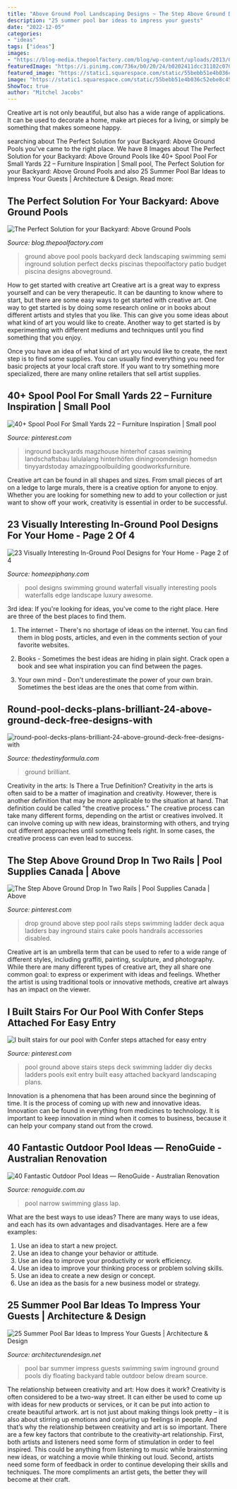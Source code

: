 ```yaml
---
title: "Above Ground Pool Landscaping Designs ~ The Step Above Ground Drop In Two Rails"
description: "25 summer pool bar ideas to impress your guests"
date: "2022-12-05"
categories:
- "ideas"
tags: ["ideas"]
images:
- "https://blog-media.thepoolfactory.com/blog/wp-content/uploads/2013/04/the-perfect-solution-for-your-backyard-is-an-above-ground-pool.jpg"
featuredImage: "https://i.pinimg.com/736x/b0/20/24/b0202411dcc31102c070fe9e9346e72d.jpg"
featured_image: "https://static1.squarespace.com/static/55bebb51e4b036c52ebe8c45/t/561b5107e4b01fb24a294623/1444630795956/Narrow+Swimming+Pool"
image: "https://static1.squarespace.com/static/55bebb51e4b036c52ebe8c45/t/561b5107e4b01fb24a294623/1444630795956/Narrow+Swimming+Pool"
ShowToc: true
author: "Mitchel Jacobs"
---
```



Creative art is not only beautiful, but also has a wide range of applications. It can be used to decorate a home, make art pieces for a living, or simply be something that makes someone happy.

	

		
searching about The Perfect Solution for your Backyard: Above Ground Pools you've came to the right place. We have 8 Images about The Perfect Solution for your Backyard: Above Ground Pools like 40+ Spool Pool For Small Yards 22 – Furniture Inspiration | Small pool, The Perfect Solution for your Backyard: Above Ground Pools and also 25 Summer Pool Bar Ideas to Impress Your Guests | Architecture &amp; Design. Read more:
		
    
## The Perfect Solution For Your Backyard: Above Ground Pools

<img loading=lazy src="https://blog-media.thepoolfactory.com/blog/wp-content/uploads/2013/04/the-perfect-solution-for-your-backyard-is-an-above-ground-pool.jpg" onerror="this.onerror=null;this.src='https://tse3.mm.bing.net/th?id=OIP.RlI8YeRvoZ_TcvyC1fsDmAHaEu&amp;pid=15.1';" alt="The Perfect Solution for your Backyard: Above Ground Pools">

_Source: blog.thepoolfactory.com_

>ground above pool pools backyard deck landscaping swimming semi inground solution perfect decks piscinas thepoolfactory patio budget piscina designs aboveground. 

	

How to get started with creative art
Creative art is a great way to express yourself and can be very therapeutic. It can be daunting to know where to start, but there are some easy ways to get started with creative art.
One way to get started is by doing some research online or in books about different artists and styles that you like. This can give you some ideas about what kind of art you would like to create. Another way to get started is by experimenting with different mediums and techniques until you find something that you enjoy.

Once you have an idea of what kind of art you would like to create, the next step is to find some supplies. You can usually find everything you need for basic projects at your local craft store. If you want to try something more specialized, there are many online retailers that sell artist supplies.

    
## 40+ Spool Pool For Small Yards 22 – Furniture Inspiration | Small Pool

<img loading=lazy src="https://i.pinimg.com/736x/04/59/01/045901b7e20bf2a78c07b3b97f87e38e.jpg" onerror="this.onerror=null;this.src='https://tse2.mm.bing.net/th?id=OIP.pE7KQQuHsK7A7tWK4AoevgHaGn&amp;pid=15.1';" alt="40+ Spool Pool For Small Yards 22 – Furniture Inspiration | Small pool">

_Source: pinterest.com_

>inground backyards magzhouse hinterhof casas swiming landschaftsbau lalulalang hinterhöfen diningroomdesign homedsn tinyyardstoday amazingpoolbuilding goodworksfurniture. 

	

Creative art can be found in all shapes and sizes. From small pieces of art on a ledge to large murals, there is a creative option for anyone to enjoy. Whether you are looking for something new to add to your collection or just want to show off your work, creativity is essential in order to be successful.

    
## 23 Visually Interesting In-Ground Pool Designs For Your Home - Page 2 Of 4

<img loading=lazy src="https://homeepiphany.com/wp-content/uploads/2015/06/23-Visually-Interesting-In-Ground-Pool-Designs-10.jpg" onerror="this.onerror=null;this.src='https://tse1.mm.bing.net/th?id=OIP.lH97tIq2W5M7o6FHfP7WsgHaE7&amp;pid=15.1';" alt="23 Visually Interesting In-Ground Pool Designs for Your Home - Page 2 of 4">

_Source: homeepiphany.com_

>pool designs swimming ground waterfall visually interesting pools waterfalls edge landscape luxury awesome. 

	

3rd idea:
If you're looking for ideas, you've come to the right place. Here are three of the best places to find them.
1. The internet - There's no shortage of ideas on the internet. You can find them in blog posts, articles, and even in the comments section of your favorite websites.

2. Books - Sometimes the best ideas are hiding in plain sight. Crack open a book and see what inspiration you can find between the pages.

3. Your own mind - Don't underestimate the power of your own brain. Sometimes the best ideas are the ones that come from within.

    
## Round-pool-decks-plans-brilliant-24-above-ground-deck-free-designs-with

<img loading=lazy src="https://thedestinyformula.com/wp-content/uploads/2018/07/round-pool-decks-plans-brilliant-24-above-ground-deck-free-designs-with-18-630x380.jpg" onerror="this.onerror=null;this.src='https://tse2.mm.bing.net/th?id=OIP.7RAA6aeC5jsoRJ5HHSrUEgHaEd&amp;pid=15.1';" alt="round-pool-decks-plans-brilliant-24-above-ground-deck-free-designs-with">

_Source: thedestinyformula.com_

>ground brilliant. 

	

Creativity in the arts: Is There a True Definition?
Creativity in the arts is often said to be a matter of imagination and creativity. However, there is another definition that may be more applicable to the situation at hand. That definition could be called "the creative process." The creative process can take many different forms, depending on the artist or creatives involved. It can involve coming up with new ideas, brainstorming with others, and trying out different approaches until something feels right. In some cases, the creative process can even lead to success.

    
## The Step Above Ground Drop In Two Rails | Pool Supplies Canada | Above

<img loading=lazy src="https://i.pinimg.com/736x/c7/c1/21/c7c1213796503b0e64f527919707cccc.jpg" onerror="this.onerror=null;this.src='https://tse4.mm.bing.net/th?id=OIP.lCF5fhu2boUJ2yAO0Q3f2wAAAA&amp;pid=15.1';" alt="The Step Above Ground Drop In Two Rails | Pool Supplies Canada | Above">

_Source: pinterest.com_

>drop ground above step pool rails steps swimming ladder deck aqua ladders bay inground stairs cake pools handrails accessories disabled. 

	

Creative art is an umbrella term that can be used to refer to a wide range of different styles, including graffiti, painting, sculpture, and photography. While there are many different types of creative art, they all share one common goal: to express or experiment with ideas and feelings. Whether the artist is using traditional tools or innovative methods, creative art always has an impact on the viewer.

    
## I Built Stairs For Our Pool With Confer Steps Attached For Easy Entry

<img loading=lazy src="https://i.pinimg.com/736x/b0/20/24/b0202411dcc31102c070fe9e9346e72d.jpg" onerror="this.onerror=null;this.src='https://tse3.mm.bing.net/th?id=OIP.KlMH4J42hf3OEnbJcG3yfAHaJ3&amp;pid=15.1';" alt="I built stairs for our pool with Confer steps attached for easy entry">

_Source: pinterest.com_

>pool ground above stairs steps deck swimming ladder diy decks ladders pools exit entry built easy attached backyard landscaping plans. 

	

Innovation is a phenomena that has been around since the beginning of time. It is the process of coming up with new and innovative ideas. Innovation can be found in everything from medicines to technology. It is important to keep innovation in mind when it comes to business, because it can help your company stand out from the crowd.

    
## 40 Fantastic Outdoor Pool Ideas — RenoGuide - Australian Renovation

<img loading=lazy src="https://static1.squarespace.com/static/55bebb51e4b036c52ebe8c45/t/561b5107e4b01fb24a294623/1444630795956/Narrow+Swimming+Pool" onerror="this.onerror=null;this.src='https://tse1.mm.bing.net/th?id=OIP.75efSQ4GqoaxmuJQKnWk5wHaLJ&amp;pid=15.1';" alt="40 Fantastic Outdoor Pool Ideas — RenoGuide - Australian Renovation">

_Source: renoguide.com.au_

>pool narrow swimming glass lap. 

	

What are the best ways to use ideas?
There are many ways to use ideas, and each has its own advantages and disadvantages. Here are a few examples: 
1. Use an idea to start a new project. 
2. Use an idea to change your behavior or attitude. 
3. Use an idea to improve your productivity or work efficiency. 
4. Use an idea to improve your thinking process or problem solving skills. 
5. Use an idea to create a new design or concept. 
6. Use an idea as the basis for a new business model or strategy.

    
## 25 Summer Pool Bar Ideas To Impress Your Guests | Architecture &amp; Design

<img loading=lazy src="http://cdn.architecturendesign.net/wp-content/uploads/2014/09/Summer-Pool-Bar-Ideas-18.jpg" onerror="this.onerror=null;this.src='https://tse2.mm.bing.net/th?id=OIP.KT0BSbNidDubKRx8CFwXNAHaF7&amp;pid=15.1';" alt="25 Summer Pool Bar Ideas to Impress Your Guests | Architecture &amp; Design">

_Source: architecturendesign.net_

>pool bar summer impress guests swimming swim inground ground pools diy floating backyard table outdoor below dream source. 

	

The relationship between creativity and art: How does it work?
Creativity is often considered to be a two-way street. It can either be used to come up with ideas for new products or services, or it can be put into action to create beautiful artwork. art is not just about making things look pretty – it is also about stirring up emotions and conjuring up feelings in people. And that’s why the relationship between creativity and art is so important.
There are a few key factors that contribute to the creativity-art relationship. First, both artists and listeners need some form of stimulation in order to feel inspired. This could be anything from listening to music while brainstorming new ideas, or watching a movie while thinking out loud. Second, artists need some form of feedback in order to continue developing their skills and techniques. The more compliments an artist gets, the better they will become at their craft.

